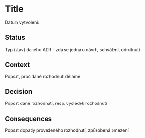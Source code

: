 # Title

Datum vytvoření: 

## Status
Typ (stav) daného ADR - zda se jedná o návrh, schválení, odmítnutí

## Context
Popsat, proč dané rozhodnutí děláme

## Decision
Popsat dané rozhodnutí, resp. výsledek rozhodnutí

## Consequences 
Popsat dopady provedeného rozhodnutí, způsobená omezení
